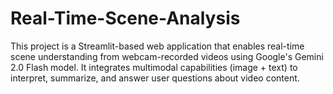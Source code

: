 # Real-Time-Scene-Analysis
This project is a Streamlit-based web application that enables real-time scene understanding from webcam-recorded videos using Google's Gemini 2.0 Flash model. It integrates multimodal capabilities (image + text) to interpret, summarize, and answer user questions about video content.
